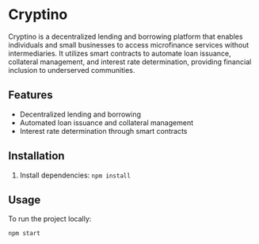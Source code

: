 # Cryptino

Cryptino is a decentralized lending and borrowing platform that enables individuals and small businesses to access microfinance services without intermediaries. It utilizes smart contracts to automate loan issuance, collateral management, and interest rate determination, providing financial inclusion to underserved communities.

## Features

- Decentralized lending and borrowing
- Automated loan issuance and collateral management
- Interest rate determination through smart contracts

## Installation


1. Install dependencies: `npm install`

## Usage

To run the project locally:

```bash
npm start
